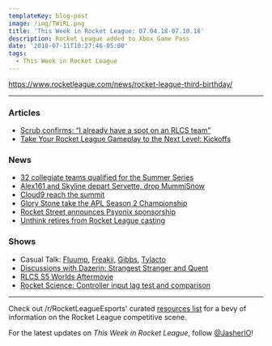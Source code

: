 ```yaml
---
templateKey: blog-post
image: /img/TWiRL.png
title: 'This Week in Rocket League: 07.04.18-07.10.18'
description: Rocket League added to Xbox Game Pass
date: '2018-07-11T10:27:46-05:00'
tags:
  - This Week in Rocket League
---
```

https://www.rocketleague.com/news/rocket-league-third-birthday/



---

### Articles

* [Scrub confirms: “I already have a spot on an RLCS team”](https://rocketeers.gg/interview-scrub-killa-rocket-league-player-rlcs-team-season-6/)
* [Take Your Rocket League Gameplay to the Next Level: Kickoffs](http://team-dignitas.net/articles/blogs/rocket-league/12642/take-your-rocket-league-gameplay-to-the-next-level-kickoffs)

### News

* [32 collegiate teams qualified for the Summer Series](https://smash.gg/tournament/cca-summer-series-2018/events/qualifier-2/brackets/267973)
* [Alex161 and Skyline depart Servette, drop MummiSnow](https://twitter.com/xAlex161/status/1017032138535985152)
* [Cloud9 reach the summit](https://www.reddit.com/r/RocketLeagueEsports/comments/8x3tyk/rival_esports_the_climb_day_4_the_apex/)
* [Glory Stone take the APL Season 2 Championship](https://liquipedia.net/rocketleague/1NE_eSports/Asia_Pro_League/Season_2)
* [Rocket Street announces Psyonix sponsorship](https://twitter.com/RocketStreet/status/1015722718107521027)
* [Unthink retires from Rocket League casting](https://twitter.com/UnthinkTV/status/1015369903413526528)

### Shows

* Casual Talk: [Fluump](https://www.youtube.com/watch?v=8NNSpqLsU9k), [Freakii](https://youtu.be/M8lVDxN2M5Y), [Gibbs](https://www.youtube.com/watch?v=-PTORpIt8j4), [Tylacto](https://www.youtube.com/watch?v=rsO1NRPXCqM)
* [Discussions with Dazerin: Strangest Stranger and Quent](https://www.youtube.com/watch?v=3wa1nUYr1NQ)
* [RLCS S5 Worlds Aftermovie](https://www.youtube.com/watch?v=6sPv-NdQKOQ)
* [Rocket Science: Controller input lag test and comparison](https://www.youtube.com/watch?v=Cv-OOn7iYio)

---

Check out /r/RocketLeagueEsports' curated [resources list](https://www.reddit.com/r/RocketLeagueEsports/wiki/links) for a bevy of information on the Rocket League competitive scene.

For the latest updates on _This Week in Rocket League_, follow [@JasherIO](https://twitter.com/JasherIO)!
